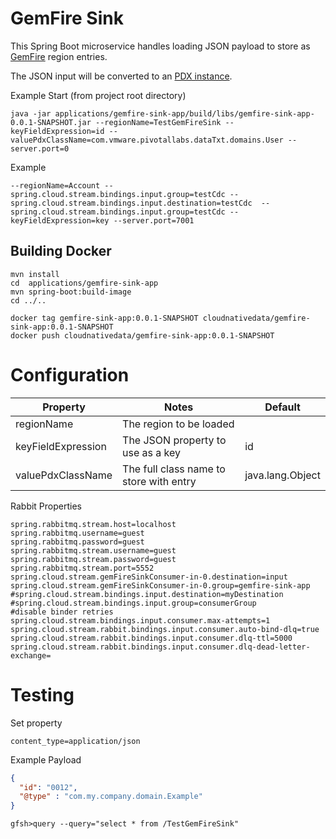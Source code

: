 # GemFire Sink

This Spring Boot microservice handles loading JSON payload to store 
as [GemFire](https://tanzu.vmware.com/gemfire) region entries.

The JSON input will be converted to an [PDX instance](https://gemfire.docs.pivotal.io/94/geode/developing/data_serialization/gemfire_pdx_serialization.html).


Example Start (from project root directory)

```shell script
java -jar applications/gemfire-sink-app/build/libs/gemfire-sink-app-0.0.1-SNAPSHOT.jar --regionName=TestGemFireSink --keyFieldExpression=id --valuePdxClassName=com.vmware.pivotallabs.dataTxt.domains.User --server.port=0
```

Example

```shell
--regionName=Account --spring.cloud.stream.bindings.input.group=testCdc --spring.cloud.stream.bindings.input.destination=testCdc  --spring.cloud.stream.bindings.input.group=testCdc --keyFieldExpression=key --server.port=7001
```


## Building Docker

```shell
mvn install
cd  applications/gemfire-sink-app
mvn spring-boot:build-image
cd ../..
```

```shell
docker tag gemfire-sink-app:0.0.1-SNAPSHOT cloudnativedata/gemfire-sink-app:0.0.1-SNAPSHOT
docker push cloudnativedata/gemfire-sink-app:0.0.1-SNAPSHOT
```

# Configuration



| Property              | Notes                                      | Default          |
|-----------------------| ------------------------------------------ |------------------|
| regionName            | The region to be loaded                    |                  |
| keyFieldExpression    | The JSON property to use as a key          | id               |
| valuePdxClassName     | The full class name to store with entry    | java.lang.Object |


Rabbit Properties 
```properties
spring.rabbitmq.stream.host=localhost
spring.rabbitmq.username=guest
spring.rabbitmq.password=guest
spring.rabbitmq.stream.username=guest
spring.rabbitmq.stream.password=guest
spring.rabbitmq.stream.port=5552
spring.cloud.stream.gemFireSinkConsumer-in-0.destination=input
spring.cloud.stream.gemFireSinkConsumer-in-0.group=gemfire-sink-app
#spring.cloud.stream.bindings.input.destination=myDestination
#spring.cloud.stream.bindings.input.group=consumerGroup
#disable binder retries
spring.cloud.stream.bindings.input.consumer.max-attempts=1
spring.cloud.stream.rabbit.bindings.input.consumer.auto-bind-dlq=true
spring.cloud.stream.rabbit.bindings.input.consumer.dlq-ttl=5000
spring.cloud.stream.rabbit.bindings.input.consumer.dlq-dead-letter-exchange=
```

# Testing

Set property

```properties
content_type=application/json
```


Example Payload

```json
{
  "id": "0012",
  "@type" : "com.my.company.domain.Example"
}
```

```shell
gfsh>query --query="select * from /TestGemFireSink"
```

